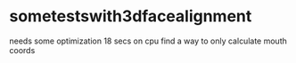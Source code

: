 # sometestswith3dfacealignment

needs some optimization
18 secs on cpu
find a way to only calculate mouth coords
